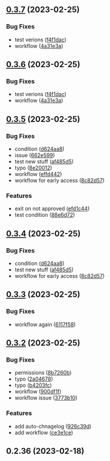 ## [0.3.7](https://github.com/AlexanderMar21/ci_library_autorelease/compare/v0.3.6...v0.3.7) (2023-02-25)


### Bug Fixes

* test verions ([f4f1dac](https://github.com/AlexanderMar21/ci_library_autorelease/commit/f4f1dac56254188ccc866d20d8997882ec81838a))
* workflow ([4a31e3a](https://github.com/AlexanderMar21/ci_library_autorelease/commit/4a31e3a035dcbeceaa5ca3bbde9b5a909c0bca77))



## [0.3.6](https://github.com/AlexanderMar21/ci_library_autorelease/compare/v0.3.5...v0.3.6) (2023-02-25)


### Bug Fixes

* test verions ([f4f1dac](https://github.com/AlexanderMar21/ci_library_autorelease/commit/f4f1dac56254188ccc866d20d8997882ec81838a))
* workflow ([4a31e3a](https://github.com/AlexanderMar21/ci_library_autorelease/commit/4a31e3a035dcbeceaa5ca3bbde9b5a909c0bca77))



## [0.3.5](https://github.com/AlexanderMar21/ci_library_autorelease/compare/v0.3.4...v0.3.5) (2023-02-25)


### Bug Fixes

* condition ([d624aa8](https://github.com/AlexanderMar21/ci_library_autorelease/commit/d624aa8ecf8b0f4dd00bfd00e33d4e30d15c4681))
* issue ([662e599](https://github.com/AlexanderMar21/ci_library_autorelease/commit/662e599b7c73f3cb141a15a86c58855f0d6bcf0f))
* test new stuff ([af485d5](https://github.com/AlexanderMar21/ci_library_autorelease/commit/af485d5a12cced18c9dcfd14e00c1f490961e12f))
* typo ([8e20012](https://github.com/AlexanderMar21/ci_library_autorelease/commit/8e20012ead30619fd2128694c49e339e529eb10f))
* workflow ([effd442](https://github.com/AlexanderMar21/ci_library_autorelease/commit/effd4422583ce2e0f4dede8674ffaeb27698c355))
* workflow for early access ([8c82d57](https://github.com/AlexanderMar21/ci_library_autorelease/commit/8c82d57d51458080a9ae9de6de06a59973f64d50))


### Features

* exit on not approved ([efd1c44](https://github.com/AlexanderMar21/ci_library_autorelease/commit/efd1c44d565c0bb7a54280fd4e244623a94792b6))
* test condition ([88e6d72](https://github.com/AlexanderMar21/ci_library_autorelease/commit/88e6d7292c16e59e5affdb5eb5d11283b25eb857))



## [0.3.4](https://github.com/AlexanderMar21/ci_library_autorelease/compare/v0.3.3...v0.3.4) (2023-02-25)


### Bug Fixes

* condition ([d624aa8](https://github.com/AlexanderMar21/ci_library_autorelease/commit/d624aa8ecf8b0f4dd00bfd00e33d4e30d15c4681))
* test new stuff ([af485d5](https://github.com/AlexanderMar21/ci_library_autorelease/commit/af485d5a12cced18c9dcfd14e00c1f490961e12f))
* workflow for early access ([8c82d57](https://github.com/AlexanderMar21/ci_library_autorelease/commit/8c82d57d51458080a9ae9de6de06a59973f64d50))



## [0.3.3](https://github.com/AlexanderMar21/ci_library_autorelease/compare/v0.3.2...v0.3.3) (2023-02-25)


### Bug Fixes

* workflow again ([6117f58](https://github.com/AlexanderMar21/ci_library_autorelease/commit/6117f58c7796b29b886d57845f3d96f1125c4f73))



## [0.3.2](https://github.com/AlexanderMar21/ci_library_autorelease/compare/v0.3.1...v0.3.2) (2023-02-25)


### Bug Fixes

* permissions ([8b7260b](https://github.com/AlexanderMar21/ci_library_autorelease/commit/8b7260bae3acb4f236aee0a75300937f22ac6511))
* typo ([2a04678](https://github.com/AlexanderMar21/ci_library_autorelease/commit/2a046783da28f8916a1f1ec49b85725bec2bb505))
* typo ([b4203fc](https://github.com/AlexanderMar21/ci_library_autorelease/commit/b4203fc915ea20543ca209b57accc25a79d96d05))
* workflow ([900df1f](https://github.com/AlexanderMar21/ci_library_autorelease/commit/900df1f237656a05c63adcbc8e8836aea55a42d4))
* workflow issue ([3773b10](https://github.com/AlexanderMar21/ci_library_autorelease/commit/3773b100fb3de9aedf286429c3658e3c4546f7cf))


### Features

* add auto-chnagelog ([926c39d](https://github.com/AlexanderMar21/ci_library_autorelease/commit/926c39d9c95b1fe0dd58e112883235c09284e175))
* add workflow ([ce3e1ce](https://github.com/AlexanderMar21/ci_library_autorelease/commit/ce3e1ce4f24955bf1e813afd58fe80bd3717cc16))



## 0.2.36 (2023-02-18)



